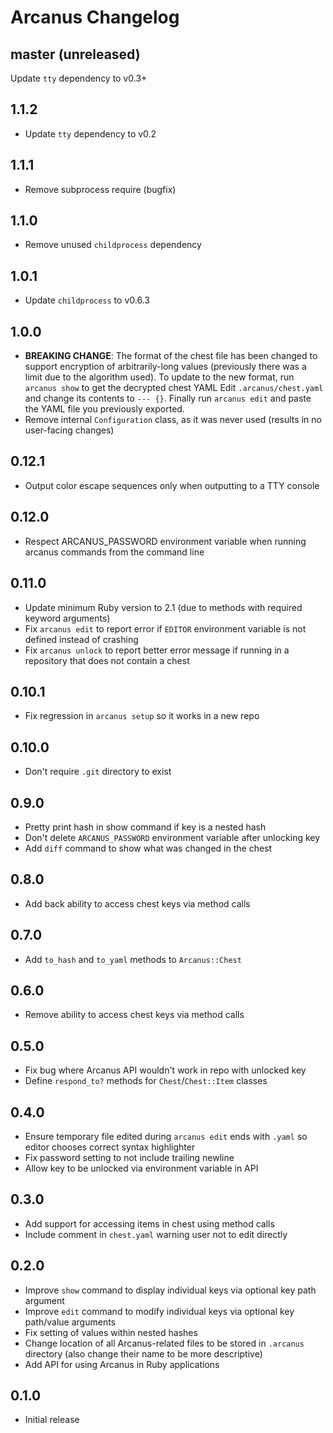 # Arcanus Changelog

## master (unreleased)

  Update `tty` dependency to v0.3+

## 1.1.2

* Update `tty` dependency to v0.2

## 1.1.1

* Remove subprocess require (bugfix)

## 1.1.0

* Remove unused `childprocess` dependency

## 1.0.1

* Update `childprocess` to v0.6.3

## 1.0.0

* **BREAKING CHANGE**: The format of the chest file has been changed
  to support encryption of arbitrarily-long values (previously there
  was a limit due to the algorithm used). To update to the new format,
  run `arcanus show` to get the decrypted chest YAML
  Edit `.arcanus/chest.yaml` and change its contents to `--- {}`. Finally
  run `arcanus edit` and paste the YAML file you previously exported.
* Remove internal `Configuration` class, as it was never used
  (results in no user-facing changes)

## 0.12.1

* Output color escape sequences only when outputting to a TTY console

## 0.12.0

* Respect ARCANUS_PASSWORD environment variable when running arcanus commands
  from the command line

## 0.11.0

* Update minimum Ruby version to 2.1 (due to methods with required keyword
  arguments)
* Fix `arcanus edit` to report error if `EDITOR` environment variable is not
  defined instead of crashing
* Fix `arcanus unlock` to report better error message if running in a
  repository that does not contain a chest

## 0.10.1

* Fix regression in `arcanus setup` so it works in a new repo

## 0.10.0

* Don't require `.git` directory to exist

## 0.9.0

* Pretty print hash in show command if key is a nested hash
* Don't delete `ARCANUS_PASSWORD` environment variable after unlocking key
* Add `diff` command to show what was changed in the chest

## 0.8.0

* Add back ability to access chest keys via method calls

## 0.7.0

* Add `to_hash` and `to_yaml` methods to `Arcanus::Chest`

## 0.6.0

* Remove ability to access chest keys via method calls

## 0.5.0

* Fix bug where Arcanus API wouldn't work in repo with unlocked key
* Define `respond_to?` methods for `Chest`/`Chest::Item` classes

## 0.4.0

* Ensure temporary file edited during `arcanus edit` ends with `.yaml` so
  editor chooses correct syntax highlighter
* Fix password setting to not include trailing newline
* Allow key to be unlocked via environment variable in API

## 0.3.0

* Add support for accessing items in chest using method calls
* Include comment in `chest.yaml` warning user not to edit directly

## 0.2.0

* Improve `show` command to display individual keys via optional key path
  argument
* Improve `edit` command to modify individual keys via optional key path/value
  arguments
* Fix setting of values within nested hashes
* Change location of all Arcanus-related files to be stored in `.arcanus`
  directory (also change their name to be more descriptive)
* Add API for using Arcanus in Ruby applications

## 0.1.0

* Initial release
